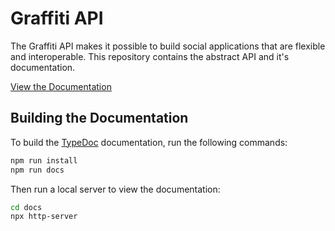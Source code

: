 # Graffiti API

The Graffiti API makes it possible to build social applications that are flexible and interoperable.
This repository contains the abstract API and it's documentation.

[View the Documentation](https://api.graffiti.garden/classes/Graffiti.html)

## Building the Documentation

To build the [TypeDoc](https://typedoc.org/) documentation, run the following commands:

```bash
npm run install
npm run docs
```

Then run a local server to view the documentation:

```bash
cd docs
npx http-server
```
